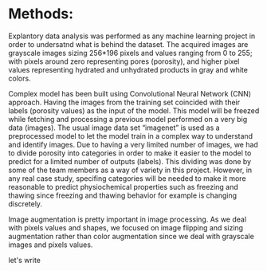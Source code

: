 # Methods:

Explantory data analysis was performed as any machine learning project in order to undersatnd what is behind the dataset. The acquired images are grayscale images sizing 256*196 pixels and values ranging from 0 to 255; with pixels around zero representing pores (porosity), and higher pixel values representing hydrated and unhydrated products in gray and white colors. 

Complex model has been built using Convolutional Neural Network (CNN) approach. Having the images from the training set coincided with their labels (porosity values) as the input of the model. This model will be freezed while fetching and processing a previous model performed on a very big data (images). The usual image data set “imagenet” is used as a preprocessed model to let the model train in a complex way to understand and identify images.
Due to having a very limited number of images, we had to divide porosity into categories in order to make it easier to the model to predict for a limited number of outputs (labels). This dividing was done by some of the team members as a way of variety in this project. However, in any real case study, specifing categories will be needed to make it more reasonable to predict physiochemical properties such as freezing and thawing since freezing and thawing behavior for example is changing discretely.

Image augmentation is pretty important in image processing. As we deal with pixels values and shapes, we focused on image flipping and sizing augmentation rather than color augmentation since we deal with grayscale images and pixels values.

let's write